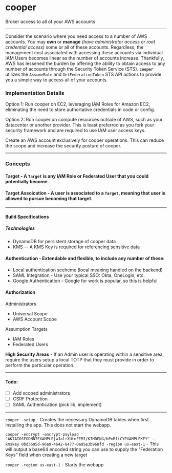 # cooper
Broker access to all of your AWS accounts

----

Consider the scenario where you need access to a number of AWS accounts. You may **own** or **manage** _(have administrator access or root credential access)_ some or all of these accounts. Regardless, the management cost associated with accessing these accounts via individual IAM Users becomes linear as the number of accounts increase. Thankfully, AWS has lessened the burden by offering the ability to obtain access to any number of accounts through the Security Token Service (STS). **`cooper`** utilizes the `AssumeRole` and `GetFederationToken` STS API actions to provide you a simple way to access all of your accounts.

### Implementation Details

Option 1: Run cooper on EC2, leveraging IAM Roles for Amazon EC2, eliminating the need to store authortative credentials in code or config.

Option 2: Run cooper on compute resources outside of AWS, such as your datacenter or another provider. This is least preferred as you fork your security framework and are required to use IAM user access keys.

Create an AWS account exclusively for cooper operations. This can reduce the scope and increase the security posture of cooper.

----

### Concepts

#### **Target** - A `Target` is any IAM Role or Federated User that you could potentially become.

#### **Target Assoication** - A user is **associated** to a `Target`, meaning that user is allowed to pursue becoming that target.

----

#### Build Specifications

##### Technologies
 - DynamoDB for persistent storage of cooper data
 - KMS -- A KMS Key is required for referencing sensitive data

#### Authentication - Extendable and flexible, to include any number of these:
 - Local authentication sceheme (local meaning handled on the backend)
 - SAML Integration - Use your typical SSO: Okta, OneLogin, etc.
 - Google Authentication - Google for work is popular, so this is helpful 

#### Authorization

Administrators
 - Universal Scope
 - AWS Account Scope
 
Assumption Targets
 - IAM Roles
 - Federated Users
 
**High Security Areas** - If an Admin user is operating within a sensitive area, require the users setup a local TOTP that they must provide in order to perform the particular operation.


----

#### Todo:
- [ ] Add scoped administrators
- [ ] CSRF Protection
- [ ] SAML Authentication (pick lib, implement)

---

`cooper -setup` - Creates the necessary DynamoDB tables when first installing the app. This does not start the webapp.

`cooper -encrypt -encrypt-payload "AKIAIOSFODNN7EXAMPLE|wJalrXUtnFEMI/K7MDENG/bPxRfiCYEXAMPLEKEY" --kmskey 0bd3695d-96a9-4642-8477-0a95e3b968fd -region us-east-1` - This will output a base64 encoded string you can use to supply the "Federation Keys" field when creating a new target

`cooper -region us-east-1` - Starts the webapp

